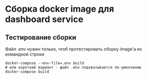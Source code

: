 
# Сборка docker image для dashboard service
## Тестирование сборки

Файл .env нужен только, чтоб протестировать сборку image'а из командной строки
```shell script
docker-compose --env-file=.env build
# или короткий вариант - файл .env подхватывается по-умолчанию
docker-compose build
``` 
